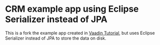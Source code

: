 # CRM example app using Eclipse Serializer instead of JPA

This is a fork the example app created in [Vaadin Tutorial](https://vaadin.com/docs/latest/tutorial/overview), but uses Eclipse Serializer instead of JPA to store the data on disk.
